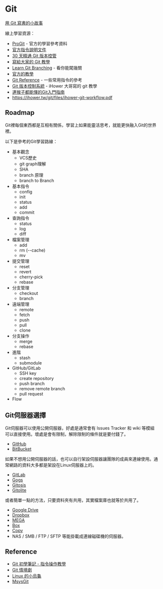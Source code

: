 Git
===

[用 Git 寫書的小故事](story.md)

線上學習資源：

  * [ProGit](http://git-scm.com/book) - 官方的學習參考資料
  * [官方指令說明文件](https://www.kernel.org/pub/software/scm/git/docs/)
  * [30 天精通 Git 版本控管](https://github.com/doggy8088/Learn-Git-in-30-days)
  * [寫給大家的 Git 教學](http://littleb.tc/slides/2012/everyone/git.html#slide-0)
  * [Learn Git Branching](http://pcottle.github.io/learnGitBranching/) - 看你能闖幾關
  * [官方的教學](https://try.github.io/levels/1/challenges/1)
  * [Git Reference](http://gitref.org/) - 一些常用指令的參考
  * [Git 版本控制系統](http://ihower.tw/git/) - iHower 大哥寫的 git 教學
  * [連猴子都能懂的Git入門指南](http://backlogtool.com/git-guide/tw/)
  * https://ihower.tw/git/files/ihower-git-workflow.pdf

Roadmap
-------

Git裡每個東西都是互相有關係，學習上如果能靈活思考，就能更快融入Git的世界裡。

以下是參考的Git學習路線：

* 基本觀念
  * VCS歷史
  * git graph理解
  * SHA
  * branch 原理
  * branch to Branch
* 基本指令
  * config
  * init
  * status
  * add
  * commit
* 查詢指令
  * status
  * log
  * diff
* 檔案管理
  * add
  * rm (--cache)
  * mv
* 提交管理
  * reset
  * revert
  * cherry-pick
  * rebase
* 分支管理
  * checkout
  * branch
* 遠端管理
  * remote
  * fetch
  * push
  * pull
  * clone
* 分支操作
  * merge
  * rebase
* 進階
  * stash
  * submodule
* GitHub/GitLab
  * SSH key
  * create repository
  * push branch
  * remove remote branch
  * pull request
* Flow

Git伺服器選擇
-------------

Git伺服器可以使用公開伺服器，好處是通常會有 Issues Tracker 和 wiki 等模組可以直接使用。壞處是會有限制，解除限制的條件就是要付錢了。

* [GitHub](https://github.com/)
* [BitBucket](https://bitbucket.org/)

如果不想用公開伺服器的話，也可以自行架設伺服器讓團隊的成員來連線使用。通常網路的資料大多都是架設在Linux伺服器上的。

* [GitLab](https://about.gitlab.com/)
* [Gogs](https://try.gogs.io/)
* [Gitosis](http://git-scm.com/book/en/Git-on-the-Server-Gitosis)
* [Gitolite](http://git-scm.com/book/en/Git-on-the-Server-Gitolite)

或者簡單一點的方法，只要資料夾有共用，其實檔案庫也就等於共用了。

* [Google Drive](https://drive.google.com/)
* [Dropbox](https://www.dropbox.com/)
* [MEGA](https://mega.co.nz/)
* [Box](https://www.box.com/)
* [Copy](https://www.copy.com/)
* NAS / SMB / FTP / SFTP 等能掛載成連線磁碟機的伺服器。

Reference
---------

* [Git 初學筆記 - 指令操作教學](http://blog.longwin.com.tw/2009/05/git-learn-initial-command-2009/)
* [Git 情境劇](http://blog.gogojimmy.net/2012/02/29/git-scenario/)
* [Linux 的小烏龜](http://rabbitvcs.org/)
* [MsysGit](http://msysgit.github.io/)
